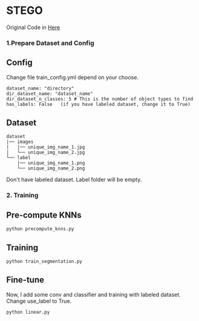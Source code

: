 # STEGO
Original Code in [Here](https://github.com/mhamilton723/STEGO)

### 1.Prepare Dataset and Config
## Config
Change file train_config.yml depend on your choose. 
```
dataset_name: "directory"
dir_dataset_name: "dataset_name"
dir_dataset_n_classes: 5 # This is the number of object types to find
has_labels: False   (if you have labeled dataset, change it to True)
```
## Dataset 

```
dataset
|── images
|   |── unique_img_name_1.jpg
|   └── unique_img_name_2.jpg
└── label
    |── unique_img_name_1.png
    └── unique_img_name_2.png
```
Don't have labeled dataset. Label folder will be empty.


### 2. Training
## Pre-compute KNNs
```
python precompute_knns.py
```
## Training 
```
python train_segmentation.py
```
## Fine-tune
Now, I add some conv and classifier and training with labeled dataset.
Change use_label to True.
```
python linear.py
```
```

